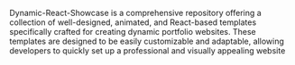 Dynamic-React-Showcase is a comprehensive repository offering a collection of well-designed, animated, and React-based templates specifically crafted for creating dynamic portfolio websites. These templates are designed to be easily customizable and adaptable, allowing developers to quickly set up a professional and visually appealing website
